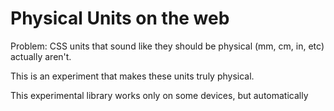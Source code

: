 # Physical Units on the web

Problem: CSS units that sound like they should be physical (mm, cm, in,
etc) actually aren't.

This is an experiment that makes these units truly physical.

This experimental library works only on some devices, but automatically
